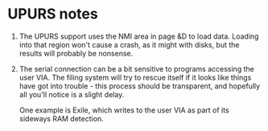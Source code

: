 # UPURS notes

1. The UPURS support uses the NMI area in page &D to load data.
   Loading into that region won't cause a crash, as it might with
   disks, but the results will probably be nonsense.
   
2. The serial connection can be a bit sensitive to programs accessing
   the user VIA. The filing system will try to rescue itself if it
   looks like things have got into trouble - this process should be
   transparent, and hopefully all you'll notice is a slight delay.
   
   One example is Exile, which writes to the user VIA as part of its
   sideways RAM detection.

